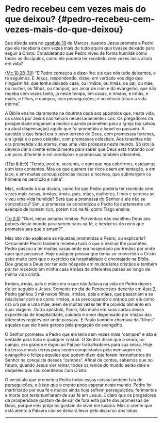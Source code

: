 # Pedro recebeu cem vezes mais do que deixou? {#pedro-recebeu-cem-vezes-mais-do-que-deixou}

Sua dúvida está no [capítulo 10](http://bibliaonline.com.br/acf/mc/10) de Marcos, quando Jesus promete a Pedro que ele receberia cem vezes mais de tudo aquilo que tivesse deixado para seguir a Cristo. Considerando que Pedro viveu de forma humilde como todos os discípulos, como ele poderia ter recebido cem vezes mais ainda em vida?

([Mc 10:28-30](http://bibliaonline.com.br/acf/mc/10/28-30)) “E Pedro começou a dizer-lhe: eis que nós tudo deixamos, e te seguimos. E Jesus, respondendo, disse: em verdade vos digo que ninguém há, que tenha deixado casa, ou irmãos, ou irmãs, ou pai, ou mãe, ou mulher, ou filhos, ou campos, por amor de mim e do evangelho, que não receba cem vezes tanto, já neste tempo, em casas, e irmãos, e irmãs, e mães, e filhos, e campos, com perseguições; e no século futuro a vida eterna”.

A Bíblia ensina claramente na doutrina dada aos apóstolos que, nesta vida, os salvos por Jesus não seriam necessariamente ricos. Os pregadores da prosperidade enganam a muitos quando prometem para a igreja (os salvos na atual dispensação) aquilo que foi prometido a Israel no passado. A questão é que Israel era o povo terreno de Deus, com promessas terrenas, e a igreja é o povo celestial, com promessas celestiais. Aos israelitas não era prometida vida eterna, mas uma vida próspera neste mundo. Só isto já deveria dar a crente entendimento para saber que Deus está tratando com um povo diferente e em condições e promessas também diferentes.

([1Tm 6:8-9](http://bibliaonline.com.br/acf/1tm/6/8-9)) “Tendo, porém, sustento, e com que nos cobrirmos, estejamos com isso contentes. Mas os que querem ser ricos caem em tentação, e em laço, e em muitas concupiscências loucas e nocivas, que submergem os homens na perdição e ruína”.

Mas, voltando à sua dúvida, como foi que Pedro poderia ter recebido cem vezes mais casas, irmãos, irmãs, pais, mães, mulheres, filhos e campos se viveu uma vida humilde? Será que a promessa do Senhor a ele não se concretizou? Sim, a promessa se concretizou e Pedro foi certamente um exemplo de homem rico, porém rico na fé, como Tiago ensina:

([Tg 2:5](http://bibliaonline.com.br/acf/tg/2/5)) “Ouvi, meus amados irmãos: Porventura não escolheu Deus aos pobres deste mundo para serem ricos na fé, e herdeiros do reino que prometeu aos que o amam?”.

Mas isto não explicaria as riquezas prometidas a Pedro, ou explicaria? Certamente Pedro também recebeu tudo o que o Senhor lhe prometeu. Pedro passou a ter muitas casas onde era hospedado por irmãos por onde quer que passasse. Hoje qualquer pessoa que tenha se convertido a Cristo sabe muito bem que o exercício da hospitalidade é encorajado na Bíblia. Dou graças a Deus por ter sido hóspede em muitos lares cristãos e também por ter recebido em minha casa irmãos de diferentes países ao longo de minha vida cristã.

Irmãos, irmãs, pais e mães era o que não faltava na vida de Pedro depois de ter seguido a Jesus. Somente no dia de Pentecostes descrito em [Atos 2](http://bibliaonline.com.br/acf/atos/2), Pedro ganhou 3 mil novos filhos, irmãos, pais e mães, que passariam a se relacionar com ele como irmãos, e se preocupando e orando por ele como ora um pai e uma mãe, além de muitas vezes ter lhe provido alimento em suas viagens. Outro apóstolo, Paulo, fala muito em suas cartas dessa experiência de hospitalidade, cuidado e amor dispensado por irmãos das diferentes regiões por onde passava. E Paulo também chamava de “filhos” aqueles que ele havia gerado pela pregação do evangelho.

O Senhor prometeu a Pedro que ele teria cem vezes mais “campos” e isto é verdade para todo e qualquer cristão. O Senhor disse que a seara, ou campo, era grande e rogou ao Pai por trabalhadores para sua seara. Hoje há terras e mais terras para serem conquistadas pela mensagem do evangelho e felizes aqueles que podem dizer que foram instrumentos do Senhor na conquista desses “campos”. Afinal de contas, sabemos que no futuro, quando Jesus vier reinar, todos os reinos do mundo serão dele e daqueles que são coerdeiros com Cristo.

O versículo que promete a Pedro todas essas coisas também fala de perseguições, e é isto que o crente pode esperar neste mundo. Pedro foi martirizado por sua fé e muitos ainda hoje sofrem perseguições, ferimentos e morte por testemunharem de sua fé em Jesus. É claro que os pregadores da prosperidade gostam de deixar de fora esta parte das promessas de Deus, porque eles próprios gostam de viver em luxúria. Mas o crente que está atento à Palavra não se deixará levar pelo discurso dos lobos.

*****